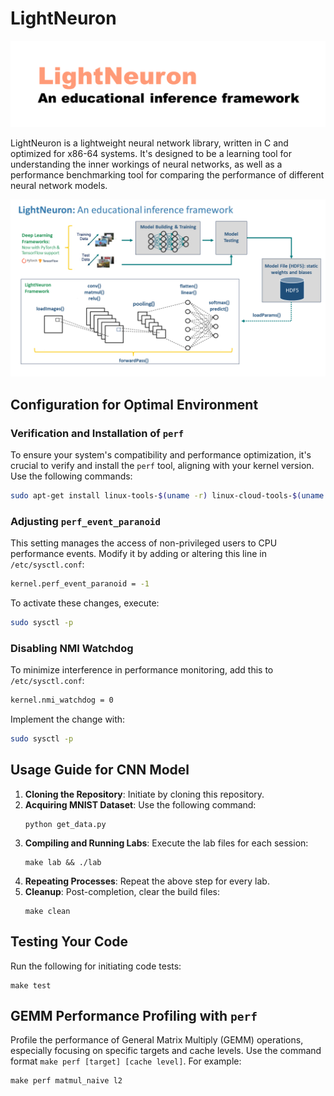 # LightNeuron

![lightneuron](./img/lightneuron.png)

LightNeuron is a lightweight neural network library, written in C and optimized for x86-64 systems. It's designed to be a learning tool for understanding the inner workings of neural networks, as well as a performance benchmarking tool for comparing the performance of different neural network models.

![framework](./img/framework.png)

## Configuration for Optimal Environment

### Verification and Installation of `perf`

To ensure your system's compatibility and performance optimization, it's crucial to verify and install the `perf` tool, aligning with your kernel version. Use the following commands:

```bash
sudo apt-get install linux-tools-$(uname -r) linux-cloud-tools-$(uname -r)
```

### Adjusting `perf_event_paranoid`

This setting manages the access of non-privileged users to CPU performance events. Modify it by adding or altering this line in `/etc/sysctl.conf`:

```bash
kernel.perf_event_paranoid = -1
```

To activate these changes, execute:

```bash
sudo sysctl -p
```

### Disabling NMI Watchdog

To minimize interference in performance monitoring, add this to `/etc/sysctl.conf`:

```bash
kernel.nmi_watchdog = 0
```

Implement the change with:

```bash
sudo sysctl -p
```

## Usage Guide for CNN Model

1. **Cloning the Repository**: Initiate by cloning this repository.
2. **Acquiring MNIST Dataset**: Use the following command:
   ```
   python get_data.py
   ```
3. **Compiling and Running Labs**: Execute the lab files for each session:
   ```
   make lab && ./lab
   ```
4. **Repeating Processes**: Repeat the above step for every lab.
5. **Cleanup**: Post-completion, clear the build files:
   ```
   make clean
   ```

## Testing Your Code

Run the following for initiating code tests:

```
make test
```

## GEMM Performance Profiling with `perf`

Profile the performance of General Matrix Multiply (GEMM) operations, especially focusing on specific targets and cache levels. Use the command format `make perf [target] [cache level]`. For example:

```
make perf matmul_naive l2
```